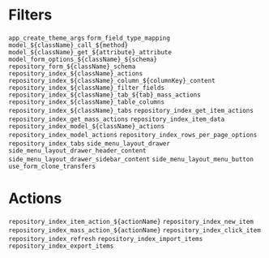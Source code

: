 # Filters

`app_create_theme_args`
`form_field_type_mapping`
`model_${className}_call_${method}`
`model_${className}_get_${attribute}_attribute`
`model_form_options_${className}_${schema}`
`repository_form_${className}_schema`
`repository_index_${className}_actions`
`repository_index_${className}_column_${columnKey}_content`
`repository_index_${className}_filter_fields`
`repository_index_${className}_tab_${tab}_mass_actions`
`repository_index_${className}_table_columns`
`repository_index_${className}_tabs`
`repository_index_get_item_actions`
`repository_index_get_mass_actions`
`repository_index_item_data`
`repository_index_model_${className}_actions`
`repository_index_model_actions`
`repository_index_rows_per_page_options`
`repository_index_tabs`
`side_menu_layout_drawer`
`side_menu_layout_drawer_header_content`
`side_menu_layout_drawer_sidebar_content`
`side_menu_layout_menu_button`
`use_form_clone_transfers`

# Actions

`repository_index_item_action_${actionName}`
`repository_index_new_item`
`repository_index_mass_action_${actionName}`
`repository_index_click_item`
`repository_index_refresh`
`repository_index_import_items`
`repository_index_export_items`

